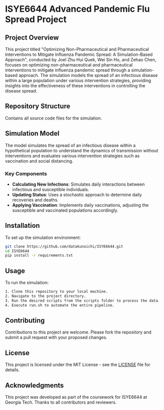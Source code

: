 # ISYE6644 Advanced Pandemic Flu Spread Project

## Project Overview
This project titled "Optimizing Non-Pharmaceutical and Pharmaceutical Interventions to Mitigate Influenza Pandemic
Spread: A Simulation-Based Approach", conducted by Joel Zhu Hui Quek, Wei Sin Ho, and Zehao Chen, focuses on optimizing non-pharmaceutical and pharmaceutical interventions to mitigate influenza pandemic spread through a simulation-based approach. The simulation models the spread of an infectious disease within a large population under various intervention strategies, providing insights into the effectiveness of these interventions in controlling the disease spread.


## Repository Structure
Contains all source code files for the simulation.


## Simulation Model
The model simulates the spread of an infectious disease within a hypothetical population to understand the dynamics of transmission without interventions and evaluates various intervention strategies such as vaccination and social distancing.

### Key Components
- **Calculating New Infections**: Simulates daily interactions between infectious and susceptible individuals.
- **Updating Status**: Uses a stochastic approach to determine daily recoveries and deaths.
- **Applying Vaccination**: Implements daily vaccinations, adjusting the susceptible and vaccinated populations accordingly.

## Installation
To set up the simulation environment:
```bash
git clone https://github.com/datakunoichi/ISYE6644.git
cd ISYE6644
pip install -r requirements.txt
```

## Usage
To run the simulation:
```bash
1. Clone this repository to your local machine.
2. Navigate to the project directory.
3. Run the desired scripts from the scripts folder to process the data, perform exploratory data analysis, and train machine learning models.
4. Execute run.sh to automate the entire pipeline.
```

## Contributing
Contributions to this project are welcome. Please fork the repository and submit a pull request with your proposed changes.

## License
This project is licensed under the MIT License - see the [LICENSE](LICENSE) file for details.

## Acknowledgments
This project was developed as part of the coursework for ISYE6644 at Georgia Tech. Thanks to all contributors and reviewers.
